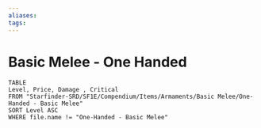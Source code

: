 ```yaml
---
aliases: 
tags: 
---
```


# Basic Melee - One Handed

``` dataview
TABLE
Level, Price, Damage , Critical
FROM "Starfinder-SRD/SF1E/Compendium/Items/Armaments/Basic Melee/One-Handed - Basic Melee"
SORT Level ASC
WHERE file.name != "One-Handed - Basic Melee"
```